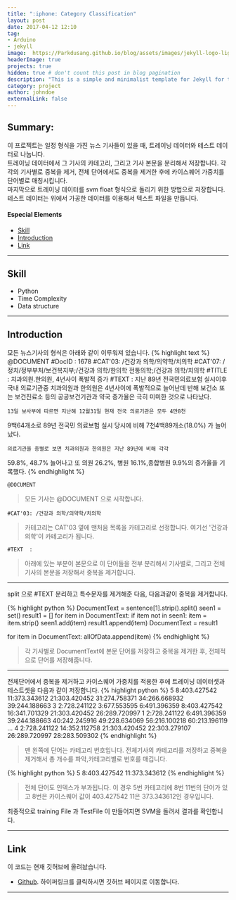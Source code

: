 ```yaml
---
title: ":iphone: Category Classification"
layout: post
date: 2017-04-12 12:10
tag:
- Arduino
- jekyll
image:  https://Parkdusang.github.io/blog/assets/images/jekyll-logo-light-solid.png
headerImage: true
projects: true
hidden: true # don't count this post in blog pagination
description: "This is a simple and minimalist template for Jekyll for those who likes to eat noodles."
category: project
author: johndoe
externalLink: false
---
```

## Summary:

이 프로젝트는 일정 형식을 가진 뉴스 기사들이 있을 때, 트레이닝 데이터와 테스트 데이터로 나눕니다.  
트레이닝 데이터에서 그 기사의 카테고리, 그리고 기사 본문을 분리해서 저장합니다.
각각의 기사별로 중복을 제거, 전체 단어에서도 중복을 제거한 후에 카이스퀘어 가중치를 단어별로 매칭시킵니다.  
마지막으로 트레이닝 데이터를 svm float 형식으로 돌리기 위한 방법으로 저장합니다.
테스트 데이터는 위에서 가공한 데이터를 이용해서 텍스트 파일을 만듭니다.

#### Especial Elements
- [Skill](#skill)
- [Introduction](#introduction)
- [Link](#link)



---
## Skill

- Python
- Time Complexity
- Data structure

---
## Introduction

모든 뉴스기사의 형식은 아래와 같이 이루워져 있습니다.
{% highlight text %}
@DOCUMENT
#DocID : 1678
#CAT'03: /건강과 의학/의약학/치의학
#CAT'07: /정치/정부부처/보건복지부;/건강과 의학/한의학 전통의학;/건강과 의학/치의학
#TITLE :  치과의원.한의원, 4년사이 폭발적 증가
#TEXT  :
 지난 89년 전국민의료보험 실시이후 국내 의료기관중 치과의원과 한의원은
   4년사이에 폭발적으로 늘어난데 반해 보건소 또는 보건진료소 등의
   공공보건기관과 약국 증가율은 극히 미미한 것으로 나타났다.

    13일 보사부에 따르면 지난해 12월31일 현재 전국 의료기관은 모두 4만8천
   9백64개소로 89년 전국민 의료보험 실시 당시에 비해 7천4백89개소(18.0%)
   가 늘어났다.

    의료기관을 종별로 보면 치과의원과 한의원은 지난 89년에 비해 각각
   59.8%, 48.7% 늘어나고 또 의원 26.2%, 병원 16.1%,종합병원 9.9%의
   증가율을 기록했다.
{% endhighlight %}

>
```TEXT
@DOCUMENT
```
>모든 기사는 @DOCUMENT 으로 시작합니다.  
```TEXT
#CAT'03: /건강과 의학/의약학/치의학
```
>카테고리는 CAT'03 옆에 맨처음 목록을 카테고리로 선정합니다.  여기선 '건강과 의학'이 카테고리가 됩니다.
```TEXT
#TEXT  :
```
>아래에 있는 부분이 본문으로 이 단어들을 전부 분리해서 기사별로, 그리고 전체 기사의 본문을 저장해서 중복을 제거합니다.   

---
split 으로 #TEXT 분리하고 특수문자를 제거해준 다음, 다음과같이 중복을 제거합니다.

{% highlight python %}
DocumentText = sentence[1].strip().split()
seen1 = set()
result1 = []
for item in DocumentText:
    if item not in seen1:
        item = item.strip()
        seen1.add(item)
        result1.append(item)
DocumentText = result1

for item in DocumentText:
    allOfData.append(item)
{% endhighlight %}
> 각 기사별로 DocumentText에 본문 단어를 저장하고 중복을 제거한 후, 전체적으로 단어를 저장해줍니다.  

---  

전체단어에서 중복을 제거하고 카이스퀘어 가중치를 적용한 후에 트레이닝 데이터셋과 테스트셋을 다음과 같이 저장합니다.
{% highlight python %}
5 8:403.427542 11:373.343612 21:303.420452 31:274.758371 34:266.668932 39:244.188663
3 2:728.241122 3:677.553595 6:491.396359 8:403.427542 16:341.701329 21:303.420452 26:289.720997
1 2:728.241122 6:491.396359 39:244.188663 40:242.245916 49:228.634069 56:216.100218 60:213.196119
...
4 2:728.241122 14:352.112758 21:303.420452 22:303.279107 26:289.720997 28:283.509302
{% endhighlight %}
>맨 왼쪽에 단어는 카테고리 번호입니다. 전체기사의 카테고리를 저장하고 중복을 제거해서 총 개수를 파악,카테고리별로 번호를 매깁니다.  

{% highlight python %}
5 8:403.427542 11:373.343612
{% endhighlight %}
> 전체 단어도 인덱스가 부과됩니다. 이 경우 5번 카테고리에 8번 11번의 단어가 있고 8번은 카이스퀘어 값이 403.427542 11은 373.343612인 경우입니다.  

최종적으로 training File 과 TestFile 이 만들어지면 SVM을 돌려서 결과를 확인합니다.


---
## Link
이 코드는 현재 깃허브에 올려놨습니다.
- [Github](https://github.com/Parkdusang/Categoryclassification). 하이퍼링크를 클릭하시면 깃허브 페이지로 이동합니다.

---
